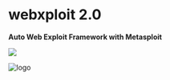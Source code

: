 # webxploit 2.0

**Auto Web Exploit Framework with Metasploit**

<a target="_blank" href="https://en.wikipedia.org/wiki/Python_(programming_language)">
<img src="https://img.shields.io/static/v1?label=python&message=3.10%20|%203.11&color=informational&logo=python"/>
</a>
<p></p>

![logo](https://i.imgur.com/6PxKnKz.png "logo")
